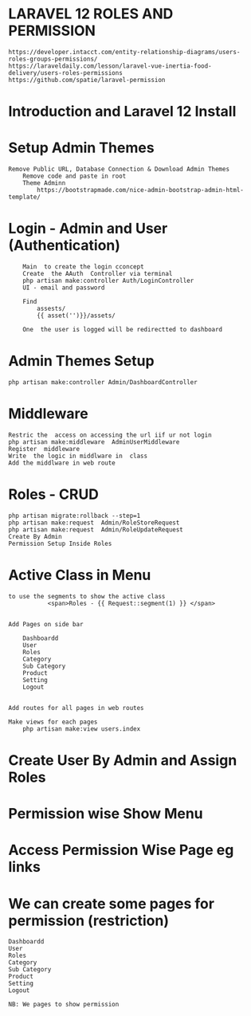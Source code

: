 # LARAVEL 12 ROLES AND PERMISSION 
    https://developer.intacct.com/entity-relationship-diagrams/users-roles-groups-permissions/
    https://laraveldaily.com/lesson/laravel-vue-inertia-food-delivery/users-roles-permissions
    https://github.com/spatie/laravel-permission
    
# Introduction  and Laravel 12 Install
# Setup Admin Themes
    Remove Public URL, Database Connection & Download Admin Themes 
        Remove code and paste in root
        Theme Adminn
            https://bootstrapmade.com/nice-admin-bootstrap-admin-html-template/
# Login - Admin and User (Authentication)
        Main  to create the login cconcept
        Create  the AAuth  Controller via terminal
        php artisan make:controller Auth/LoginController
        UI - email and password

        Find
            assests/
            {{ asset('')}}/assets/

        One  the user is logged will be redirectted to dashboard 

# Admin Themes Setup 
    php artisan make:controller Admin/DashboardController

# Middleware 
    Restric the  access on accessing the url iif ur not login
    php artisan make:middleware  AdminUserMiddleware
    Register  middleware
    Write  the logic in middlware in  class
    Add the middlware in web route

# Roles - CRUD 
    php artisan migrate:rollback --step=1
    php artisan make:request  Admin/RoleStoreRequest
    php artisan make:request  Admin/RoleUpdateRequest
    Create By Admin
    Permission Setup Inside Roles

# Active Class in Menu
    to use the segments to show the active class
               <span>Roles - {{ Request::segment(1) }} </span>


    Add Pages on side bar
    
        Dashboardd
        User
        Roles
        Category
        Sub Category
        Product
        Setting
        Logout


    Add routes for all pages in web routes

    Make views for each pages
        php artisan make:view users.index

# Create User  By Admin  and  Assign Roles
# Permission wise Show Menu
# Access Permission Wise Page  eg links


# We can create  some pages  for permission (restriction)

    Dashboardd
    User
    Roles
    Category
    Sub Category
    Product
    Setting
    Logout

    NB: We pages to show permission

# 
    
